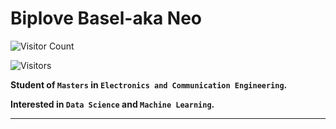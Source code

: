 # Biplove Basel-aka Neo #
![Visitor Count](https://profile-counter.glitch.me/{biplovebasel}/count.svg)

![Visitors](https://api.visitorbadge.io/api/visitors?path=https%3A%2F%2Fgithub.com%2Fbiplovebasel&label=visits&countColor=%2337d67a&style=plastic)

**Student of `Masters` in `Electronics and Communication Engineering`.**

**Interested in `Data Science` and `Machine Learning`.**

---
